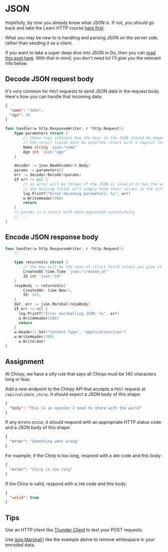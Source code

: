 # JSON

Hopefully, by now you already know what JSON is. If not, you should go back and take the Learn HTTP course [here first](https://boot.dev/learn/learn-http).

What you may be new to is handling and parsing JSON on the server side, rather than sending it as a client.

If you want to take a super deep dive into JSON in Go, then you can [read this post here](https://blog.boot.dev/golang/json-golang/). With that in mind, you don't need to! I'll give you the relevant info below.

## Decode JSON request body

It's _very_ common for `POST` requests to send JSON data in the request body. Here's how you can handle that incoming data:

```json
{
  "name": "John",
  "age": 30
}
```

```go
func handler(w http.ResponseWriter, r *http.Request){
    type parameters struct {
        // these tags indicate how the keys in the JSON should be mapped to the struct fields
        // the struct fields must be exported (start with a capital letter) if you want them parsed
        Name string `json:"name"`
        Age int `json:"age"`
    }

    decoder := json.NewDecoder(r.Body)
    params := parameters{}
    err := decoder.Decode(&params)
    if err != nil {
        // an error will be thrown if the JSON is invalid or has the wrong types
        // any missing fields will simply have their values in the struct set to their zero value
		log.Printf("Error decoding parameters: %s", err)
		w.WriteHeader(500)
		return
    }
    // params is a struct with data populated successfully
    // ...
}
```

## Encode JSON response body

```go
func handler(w http.ResponseWriter, r *http.Request){
    // ...

    type returnVals struct {
        // the key will be the name of struct field unless you give it an explicit JSON tag
        CreatedAt time.Time `json:"created_at"`
        ID int `json:"id"`
    }
    respBody := returnVals{
        CreatedAt: time.Now(),
        ID: 123,
    }
    dat, err := json.Marshal(respBody)
    if err != nil {
      log.Printf("Error marshalling JSON: %s", err)
      w.WriteHeader(500)
      return
    }
    w.Header().Set("Content-Type", "application/json")
    w.WriteHeader(200)
	  w.Write(dat)
}
```

## Assignment

At Chirpy, we have a silly rule that says all Chirps must be 140 characters long or less.

Add a new endpoint to the Chirpy API that accepts a `POST` request at `/api/validate_chirp`. It should expect a JSON body of this shape:

```json
{
  "body": "This is an opinion I need to share with the world"
}
```

If any errors occur, it should respond with an appropriate HTTP status code and a JSON body of this shape:

```json
{
  "error": "Something went wrong"
}
```

For example, if the Chirp is too long, respond with a `400` code and this body:

```json
{
  "error": "Chirp is too long"
}
```

If the Chirp is valid, respond with a `200` code and this body:

```json
{
  "valid": true
}
```

## Tips

Use an HTTP client like [Thunder Client](https://marketplace.visualstudio.com/items?itemName=rangav.vscode-thunder-client) to test your POST requests.

Use [json.Marshal()](https://pkg.go.dev/encoding/json#Marshal) like the example above to remove whitespace in your encoded data.

```

```
